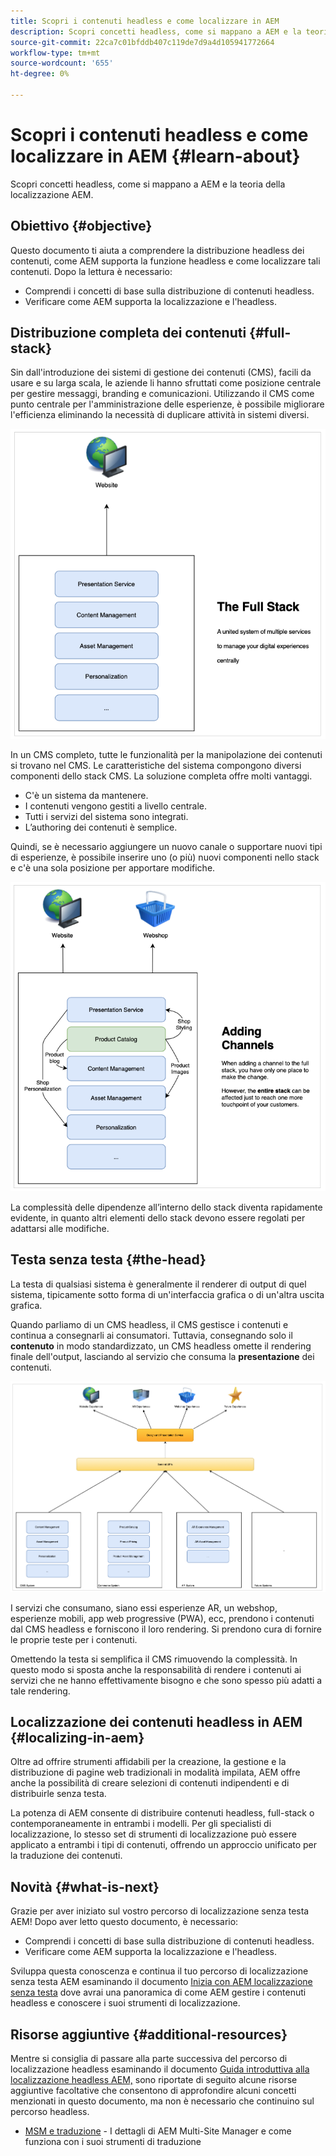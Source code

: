 ```yaml
---
title: Scopri i contenuti headless e come localizzare in AEM
description: Scopri concetti headless, come si mappano a AEM e la teoria della localizzazione AEM.
source-git-commit: 22ca7c01bfddb407c119de7d9a4d105941772664
workflow-type: tm+mt
source-wordcount: '655'
ht-degree: 0%

---
```


# Scopri i contenuti headless e come localizzare in AEM {#learn-about}

Scopri concetti headless, come si mappano a AEM e la teoria della localizzazione AEM.

## Obiettivo {#objective}

Questo documento ti aiuta a comprendere la distribuzione headless dei contenuti, come AEM supporta la funzione headless e come localizzare tali contenuti. Dopo la lettura è necessario:

* Comprendi i concetti di base sulla distribuzione di contenuti headless.
* Verificare come AEM supporta la localizzazione e l&#39;headless.

## Distribuzione completa dei contenuti {#full-stack}

Sin dall&#39;introduzione dei sistemi di gestione dei contenuti (CMS), facili da usare e su larga scala, le aziende li hanno sfruttati come posizione centrale per gestire messaggi, branding e comunicazioni. Utilizzando il CMS come punto centrale per l&#39;amministrazione delle esperienze, è possibile migliorare l&#39;efficienza eliminando la necessità di duplicare attività in sistemi diversi.

![Il classico CMS full-stack](/help/journey-headless/developer/assets/full-stack.png)

In un CMS completo, tutte le funzionalità per la manipolazione dei contenuti si trovano nel CMS. Le caratteristiche del sistema compongono diversi componenti dello stack CMS. La soluzione completa offre molti vantaggi.

* C&#39;è un sistema da mantenere.
* I contenuti vengono gestiti a livello centrale.
* Tutti i servizi del sistema sono integrati.
* L’authoring dei contenuti è semplice.

Quindi, se è necessario aggiungere un nuovo canale o supportare nuovi tipi di esperienze, è possibile inserire uno (o più) nuovi componenti nello stack e c&#39;è una sola posizione per apportare modifiche.

![Aggiunta di un nuovo canale alla pila](/help/journey-headless/developer/assets/adding-channel.png)

La complessità delle dipendenze all’interno dello stack diventa rapidamente evidente, in quanto altri elementi dello stack devono essere regolati per adattarsi alle modifiche.

## Testa senza testa {#the-head}

La testa di qualsiasi sistema è generalmente il renderer di output di quel sistema, tipicamente sotto forma di un&#39;interfaccia grafica o di un&#39;altra uscita grafica.

Quando parliamo di un CMS headless, il CMS gestisce i contenuti e continua a consegnarli ai consumatori. Tuttavia, consegnando solo il **contenuto** in modo standardizzato, un CMS headless omette il rendering finale dell&#39;output, lasciando al servizio che consuma la **presentazione** dei contenuti.

![CMS headless](/help/journey-headless/developer/assets/headless-cms.png)

I servizi che consumano, siano essi esperienze AR, un webshop, esperienze mobili, app web progressive (PWA), ecc, prendono i contenuti dal CMS headless e forniscono il loro rendering. Si prendono cura di fornire le proprie teste per i contenuti.

Omettendo la testa si semplifica il CMS rimuovendo la complessità. In questo modo si sposta anche la responsabilità di rendere i contenuti ai servizi che ne hanno effettivamente bisogno e che sono spesso più adatti a tale rendering.

## Localizzazione dei contenuti headless in AEM {#localizing-in-aem}

Oltre ad offrire strumenti affidabili per la creazione, la gestione e la distribuzione di pagine web tradizionali in modalità impilata, AEM offre anche la possibilità di creare selezioni di contenuti indipendenti e di distribuirle senza testa.

La potenza di AEM consente di distribuire contenuti headless, full-stack o contemporaneamente in entrambi i modelli. Per gli specialisti di localizzazione, lo stesso set di strumenti di localizzazione può essere applicato a entrambi i tipi di contenuti, offrendo un approccio unificato per la traduzione dei contenuti.

## Novità {#what-is-next}

Grazie per aver iniziato sul vostro percorso di localizzazione senza testa AEM! Dopo aver letto questo documento, è necessario:

* Comprendi i concetti di base sulla distribuzione di contenuti headless.
* Verificare come AEM supporta la localizzazione e l&#39;headless.

Sviluppa questa conoscenza e continua il tuo percorso di localizzazione senza testa AEM esaminando il documento [Inizia con AEM localizzazione senza testa](getting-started.md) dove avrai una panoramica di come AEM gestire i contenuti headless e conoscere i suoi strumenti di localizzazione.

## Risorse aggiuntive {#additional-resources}

Mentre si consiglia di passare alla parte successiva del percorso di localizzazione headless esaminando il documento [Guida introduttiva alla localizzazione headless AEM,](getting-started.md) sono riportate di seguito alcune risorse aggiuntive facoltative che consentono di approfondire alcuni concetti menzionati in questo documento, ma non è necessario che continuino sul percorso headless.

* [MSM e traduzione](/help/sites-cloud/administering/msm-and-translation.md)  - I dettagli di AEM Multi-Site Manager e come funziona con i suoi strumenti di traduzione
